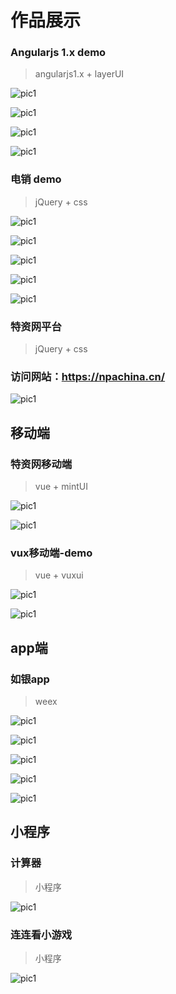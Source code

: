 # 作品展示

### Angularjs 1.x demo
> angularjs1.x + layerUI


![pic1](https://github.com/lovlin1990/showProject/blob/master/angular%2BlayerUI/zx-demo.jpg)

![pic1](https://github.com/lovlin1990/showProject/blob/master/angular%2BlayerUI/zx-dr.png)

![pic1](https://github.com/lovlin1990/showProject/blob/master/angular%2BlayerUI/zx-dw.png)

![pic1](https://github.com/lovlin1990/showProject/blob/master/angular%2BlayerUI/zx-hd.png)


### 电销 demo
> jQuery + css


![pic1](https://github.com/lovlin1990/showProject/blob/master/jQuery%2Bcss3/dx-1.png)

![pic1](https://github.com/lovlin1990/showProject/blob/master/jQuery%2Bcss3/dx-2.png)

![pic1](https://github.com/lovlin1990/showProject/blob/master/jQuery%2Bcss3/dx-3.png)

![pic1](https://github.com/lovlin1990/showProject/blob/master/jQuery%2Bcss3/dx-4.png)

![pic1](https://github.com/lovlin1990/showProject/blob/master/jQuery%2Bcss3/dx-chart.png)


### 特资网平台
> jQuery + css
### 访问网站：https://npachina.cn/

![pic1](https://github.com/lovlin1990/showProject/blob/master/jQuery%2Bcss/tzw-index.png)



## 移动端

### 特资网移动端
> vue + mintUI

![pic1](https://github.com/lovlin1990/showProject/blob/master/vue%2BmintUI/wx-1.jpg)

![pic1](https://github.com/lovlin1990/showProject/blob/master/vue%2BmintUI/wx-2.jpg)



### vux移动端-demo
> vue + vuxui

![pic1](https://github.com/lovlin1990/showProject/blob/master/vue%2Bvuxui/vux1.jpg)

![pic1](https://github.com/lovlin1990/showProject/blob/master/vue%2Bvuxui/vux2.jpg)


## app端

### 如银app
> weex

![pic1](https://github.com/lovlin1990/showProject/blob/master/weex/weex-1.png)

![pic1](https://github.com/lovlin1990/showProject/blob/master/weex/weex-flight.jpg)

![pic1](https://github.com/lovlin1990/showProject/blob/master/weex/weex-hotel1.jpg)

![pic1](https://github.com/lovlin1990/showProject/blob/master/weex/weex-hotel2.jpg)

![pic1](https://github.com/lovlin1990/showProject/blob/master/weex/weex-hotel3.jpg)




## 小程序

### 计算器
> 小程序

![pic1](https://github.com/lovlin1990/showProject/blob/master/xcx/xcx-j.jpg)


### 连连看小游戏
> 小程序

![pic1](https://github.com/lovlin1990/showProject/blob/master/xcx/xcx-x.jpg)

